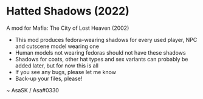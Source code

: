 # Hatted Shadows (2022)
A mod for Mafia: The City of Lost Heaven (2002)

- This mod produces fedora-wearing shadows for every used player, NPC and cutscene model wearing one
- Human models not wearing fedoras should not have these shadows
- Shadows for coats, other hat types and sex variants can probably be added later, but for now this is all
- If you see any bugs, please let me know
- Back-up your files, please!

~ AsaSK / Asa#0330
